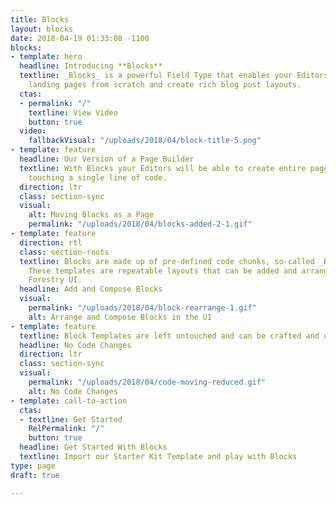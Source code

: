 ```yaml
---
title: Blocks
layout: blocks
date: 2018-04-19 01:33:08 -1100
blocks:
- template: hero
  headline: Introducing **Blocks**
  textline: _Blocks_ is a powerful Field Type that enables your Editors to build entire
    landing pages from scratch and create rich blog post layouts.
  ctas:
  - permalink: "/"
    textline: View Video
    button: true
  video:
    fallbackVisual: "/uploads/2018/04/block-title-5.png"
- template: feature
  headline: Our Version of a Page Builder
  textline: With Blocks your Editors will be able to create entire pages without ever
    touching a single line of code.
  direction: ltr
  class: section-sync
  visual:
    alt: Moving Blocks as a Page
    permalink: "/uploads/2018/04/blocks-added-2-1.gif"
- template: feature
  direction: rtl
  class: section-roots
  textline: Blocks are made up of pre-defined code chunks, so-called _Block Templates_.
    These templates are repeatable layouts that can be added and arrange inside the
    Forestry UI.
  headline: Add and Compose Blocks
  visual:
    permalink: "/uploads/2018/04/block-rearrange-1.gif"
    alt: Arrange and Compose Blocks in the UI
- template: feature
  textline: Block Templates are left untouched and can be crafted and optimized individually.
  headline: No Code Changes
  direction: ltr
  class: section-sync
  visual:
    permalink: "/uploads/2018/04/code-moving-reduced.gif"
    alt: No Code Changes
- template: call-to-action
  ctas:
  - textline: Get Started
    RelPermalink: "/"
    button: true
  headline: Get Started With Blocks
  textline: Import our Starter Kit Template and play with Blocks
type: page
draft: true

---
```

